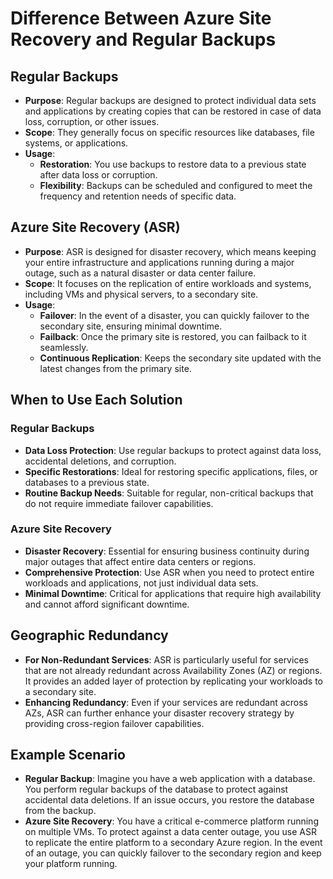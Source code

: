 # **Difference Between Azure Site Recovery and Regular Backups**

## **Regular Backups**

- **Purpose**: Regular backups are designed to protect individual data sets and applications by creating copies that can be restored in case of data loss, corruption, or other issues.
- **Scope**: They generally focus on specific resources like databases, file systems, or applications.
- **Usage**:
  - **Restoration**: You use backups to restore data to a previous state after data loss or corruption.
  - **Flexibility**: Backups can be scheduled and configured to meet the frequency and retention needs of specific data.

## **Azure Site Recovery (ASR)**

- **Purpose**: ASR is designed for disaster recovery, which means keeping your entire infrastructure and applications running during a major outage, such as a natural disaster or data center failure.
- **Scope**: It focuses on the replication of entire workloads and systems, including VMs and physical servers, to a secondary site.
- **Usage**:
  - **Failover**: In the event of a disaster, you can quickly failover to the secondary site, ensuring minimal downtime.
  - **Failback**: Once the primary site is restored, you can failback to it seamlessly.
  - **Continuous Replication**: Keeps the secondary site updated with the latest changes from the primary site.

## **When to Use Each Solution**

### **Regular Backups**

- **Data Loss Protection**: Use regular backups to protect against data loss, accidental deletions, and corruption.
- **Specific Restorations**: Ideal for restoring specific applications, files, or databases to a previous state.
- **Routine Backup Needs**: Suitable for regular, non-critical backups that do not require immediate failover capabilities.

### **Azure Site Recovery**

- **Disaster Recovery**: Essential for ensuring business continuity during major outages that affect entire data centers or regions.
- **Comprehensive Protection**: Use ASR when you need to protect entire workloads and applications, not just individual data sets.
- **Minimal Downtime**: Critical for applications that require high availability and cannot afford significant downtime.

## **Geographic Redundancy**

- **For Non-Redundant Services**: ASR is particularly useful for services that are not already redundant across Availability Zones (AZ) or regions. It provides an added layer of protection by replicating your workloads to a secondary site.
- **Enhancing Redundancy**: Even if your services are redundant across AZs, ASR can further enhance your disaster recovery strategy by providing cross-region failover capabilities.

## **Example Scenario**

- **Regular Backup**: Imagine you have a web application with a database. You perform regular backups of the database to protect against accidental data deletions. If an issue occurs, you restore the database from the backup.
- **Azure Site Recovery**: You have a critical e-commerce platform running on multiple VMs. To protect against a data center outage, you use ASR to replicate the entire platform to a secondary Azure region. In the event of an outage, you can quickly failover to the secondary region and keep your platform running.
